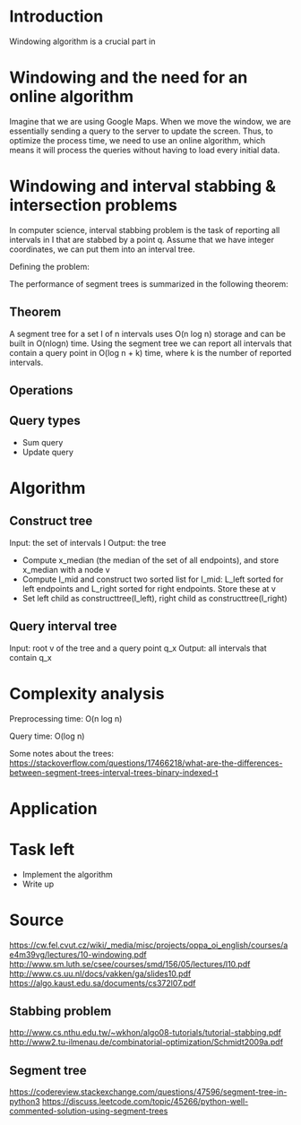 # Introduction
Windowing algorithm is a crucial part in 

# Windowing and the need for an online algorithm
Imagine that we are using Google Maps. When we move the window, we are essentially sending a query to the server to update the screen. Thus, to optimize the process time, we need to use an online algorithm, which means it will process the queries without having to load every initial data.

# Windowing and interval stabbing & intersection problems
In computer science, interval stabbing problem is the task of reporting all intervals in I that are stabbed by a point q. Assume that we have integer coordinates, we can put them into an interval tree.

Defining the problem:

The performance of segment trees is summarized in the following theorem:

## Theorem
A segment tree for a set I of n intervals uses O(n log n) storage and can be built in O(nlogn) time. Using the segment tree we can report all intervals that contain a query point in O(log n + k) time, where k is the number of reported intervals. 

## Operations

## Query types
* Sum query
* Update query

# Algorithm
## Construct tree
Input: the set of intervals I
Output: the tree
* Compute x_median (the median of the set of all endpoints), and store x_median with a node v
* Compute I_mid and construct two sorted list for I_mid: L_left sorted for left endpoints and L_right sorted for right endpoints. Store these at v
* Set left child as constructtree(I_left), right child as constructtree(I_right)

## Query interval tree
Input: root v of the tree and a query point q_x
Output: all intervals that contain q_x


# Complexity analysis
Preprocessing time: O(n log n)

Query time: O(log n)

Some notes about the trees: https://stackoverflow.com/questions/17466218/what-are-the-differences-between-segment-trees-interval-trees-binary-indexed-t

# Application

# Task left
* Implement the algorithm
* Write up


# Source
https://cw.fel.cvut.cz/wiki/_media/misc/projects/oppa_oi_english/courses/ae4m39vg/lectures/10-windowing.pdf
http://www.sm.luth.se/csee/courses/smd/156/05/lectures/l10.pdf
http://www.cs.uu.nl/docs/vakken/ga/slides10.pdf
https://algo.kaust.edu.sa/documents/cs372l07.pdf

## Stabbing problem
http://www.cs.nthu.edu.tw/~wkhon/algo08-tutorials/tutorial-stabbing.pdf
http://www2.tu-ilmenau.de/combinatorial-optimization/Schmidt2009a.pdf

## Segment tree
https://codereview.stackexchange.com/questions/47596/segment-tree-in-python3
https://discuss.leetcode.com/topic/45266/python-well-commented-solution-using-segment-trees